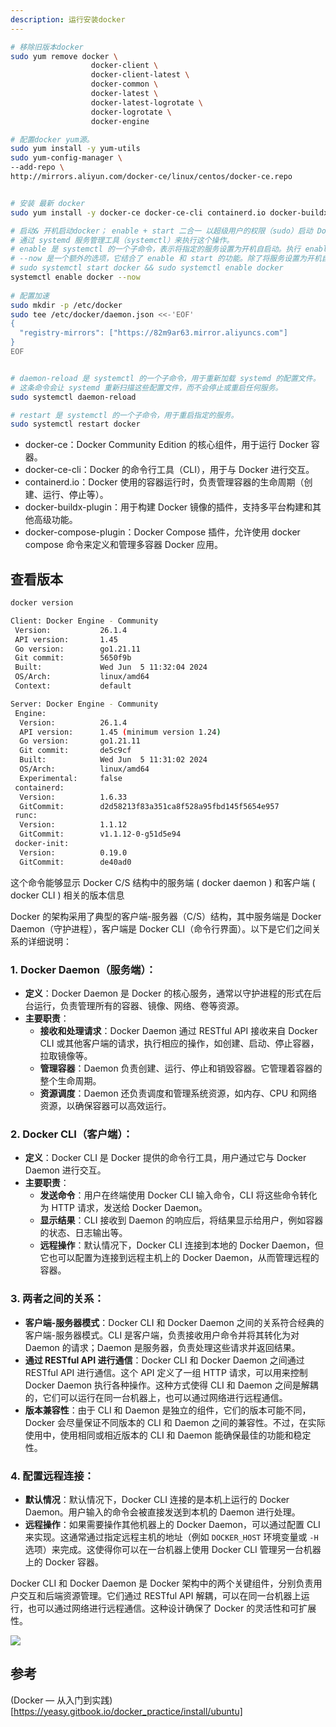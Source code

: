 ```yaml
---
description: 运行安装docker
---
```


~~~bash
# 移除旧版本docker
sudo yum remove docker \
                  docker-client \
                  docker-client-latest \
                  docker-common \
                  docker-latest \
                  docker-latest-logrotate \
                  docker-logrotate \
                  docker-engine

# 配置docker yum源。
sudo yum install -y yum-utils
sudo yum-config-manager \
--add-repo \
http://mirrors.aliyun.com/docker-ce/linux/centos/docker-ce.repo


# 安装 最新 docker
sudo yum install -y docker-ce docker-ce-cli containerd.io docker-buildx-plugin docker-compose-plugin

# 启动& 开机启动docker； enable + start 二合一 以超级用户的权限（sudo）启动 Docker 服务（start docker） 
# 通过 systemd 服务管理工具（systemctl）来执行这个操作。
# enable 是 systemctl 的一个子命令，表示将指定的服务设置为开机自启动。执行 enable 后，系统在每次启动时都会自动启动该服务。
# --now 是一个额外的选项，它结合了 enable 和 start 的功能。除了将服务设置为开机自启动之外，还立即启动该服务。如果你不加 --now，则仅仅是将服务设置为开机自启动，但不会立即启动服务。
# sudo systemctl start docker && sudo systemctl enable docker
systemctl enable docker --now
 
# 配置加速
sudo mkdir -p /etc/docker
sudo tee /etc/docker/daemon.json <<-'EOF'
{
  "registry-mirrors": ["https://82m9ar63.mirror.aliyuncs.com"]
}
EOF


# daemon-reload 是 systemctl 的一个子命令，用于重新加载 systemd 的配置文件。
# 这条命令会让 systemd 重新扫描这些配置文件，而不会停止或重启任何服务。
sudo systemctl daemon-reload

# restart 是 systemctl 的一个子命令，用于重启指定的服务。
sudo systemctl restart docker
~~~


- docker-ce：Docker Community Edition 的核心组件，用于运行 Docker 容器。
- docker-ce-cli：Docker 的命令行工具（CLI），用于与 Docker 进行交互。
- containerd.io：Docker 使用的容器运行时，负责管理容器的生命周期（创建、运行、停止等）。
- docker-buildx-plugin：用于构建 Docker 镜像的插件，支持多平台构建和其他高级功能。
- docker-compose-plugin：Docker Compose 插件，允许使用 docker compose 命令来定义和管理多容器 Docker 应用。


## 查看版本

~~~bash
docker version

Client: Docker Engine - Community
 Version:           26.1.4
 API version:       1.45
 Go version:        go1.21.11
 Git commit:        5650f9b
 Built:             Wed Jun  5 11:32:04 2024
 OS/Arch:           linux/amd64
 Context:           default

Server: Docker Engine - Community
 Engine:
  Version:          26.1.4
  API version:      1.45 (minimum version 1.24)
  Go version:       go1.21.11
  Git commit:       de5c9cf
  Built:            Wed Jun  5 11:31:02 2024
  OS/Arch:          linux/amd64
  Experimental:     false
 containerd:
  Version:          1.6.33
  GitCommit:        d2d58213f83a351ca8f528a95fbd145f5654e957
 runc:
  Version:          1.1.12
  GitCommit:        v1.1.12-0-g51d5e94
 docker-init:
  Version:          0.19.0
  GitCommit:        de40ad0
~~~
这个命令能够显示 Docker C/S 结构中的服务端 ( docker daemon ) 和客户端 ( docker CLI ) 相关的版本信息

Docker 的架构采用了典型的客户端-服务器（C/S）结构，其中服务端是 Docker Daemon（守护进程），客户端是 Docker CLI（命令行界面）。以下是它们之间关系的详细说明：

### 1. **Docker Daemon（服务端）**：
- **定义**：Docker Daemon 是 Docker 的核心服务，通常以守护进程的形式在后台运行，负责管理所有的容器、镜像、网络、卷等资源。
- **主要职责**：
  - **接收和处理请求**：Docker Daemon 通过 RESTful API 接收来自 Docker CLI 或其他客户端的请求，执行相应的操作，如创建、启动、停止容器，拉取镜像等。
  - **管理容器**：Daemon 负责创建、运行、停止和销毁容器。它管理着容器的整个生命周期。
  - **资源调度**：Daemon 还负责调度和管理系统资源，如内存、CPU 和网络资源，以确保容器可以高效运行。

### 2. **Docker CLI（客户端）**：
- **定义**：Docker CLI 是 Docker 提供的命令行工具，用户通过它与 Docker Daemon 进行交互。
- **主要职责**：
  - **发送命令**：用户在终端使用 Docker CLI 输入命令，CLI 将这些命令转化为 HTTP 请求，发送给 Docker Daemon。
  - **显示结果**：CLI 接收到 Daemon 的响应后，将结果显示给用户，例如容器的状态、日志输出等。
  - **远程操作**：默认情况下，Docker CLI 连接到本地的 Docker Daemon，但它也可以配置为连接到远程主机上的 Docker Daemon，从而管理远程的容器。

### 3. **两者之间的关系**：
- **客户端-服务器模式**：Docker CLI 和 Docker Daemon 之间的关系符合经典的客户端-服务器模式。CLI 是客户端，负责接收用户命令并将其转化为对 Daemon 的请求；Daemon 是服务器，负责处理这些请求并返回结果。
- **通过 RESTful API 进行通信**：Docker CLI 和 Docker Daemon 之间通过 RESTful API 进行通信。这个 API 定义了一组 HTTP 请求，可以用来控制 Docker Daemon 执行各种操作。这种方式使得 CLI 和 Daemon 之间是解耦的，它们可以运行在同一台机器上，也可以通过网络进行远程通信。
- **版本兼容性**：由于 CLI 和 Daemon 是独立的组件，它们的版本可能不同，Docker 会尽量保证不同版本的 CLI 和 Daemon 之间的兼容性。不过，在实际使用中，使用相同或相近版本的 CLI 和 Daemon 能确保最佳的功能和稳定性。

### 4. **配置远程连接**：
- **默认情况**：默认情况下，Docker CLI 连接的是本机上运行的 Docker Daemon。用户输入的命令会被直接发送到本机的 Daemon 进行处理。
- **远程操作**：如果需要操作其他机器上的 Docker Daemon，可以通过配置 CLI 来实现。这通常通过指定远程主机的地址（例如 `DOCKER_HOST` 环境变量或 `-H` 选项）来完成。这使得你可以在一台机器上使用 Docker CLI 管理另一台机器上的 Docker 容器。

Docker CLI 和 Docker Daemon 是 Docker 架构中的两个关键组件，分别负责用户交互和后端资源管理。它们通过 RESTful API 解耦，可以在同一台机器上运行，也可以通过网络进行远程通信。这种设计确保了 Docker 的灵活性和可扩展性。

![](/images/2024-08-07-22-45-24.png)


## 参考

(Docker — 从入门到实践)[https://yeasy.gitbook.io/docker_practice/install/ubuntu]